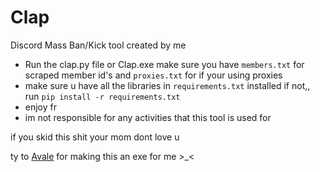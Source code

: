 # Clap
Discord Mass Ban/Kick tool created by me

- Run the clap.py file or Clap.exe make sure you have `members.txt` for scraped member id's and `proxies.txt` for if your using proxies
- make sure u have all the libraries in `requirements.txt` installed if not,, run `pip install -r requirements.txt`
- enjoy fr
- im not responsible for any activities that this tool is used for

if you skid this shit your mom dont love u

ty to [Avale](https://github.com/rqya) for making this an exe for me >_<
